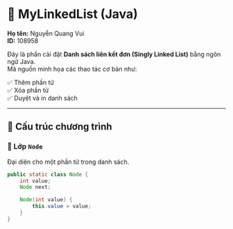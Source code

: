 # 📘 MyLinkedList (Java)

**Họ tên:** Nguyễn Quang Vui  
**ID:** 108958

Đây là phần cài đặt **Danh sách liên kết đơn (Singly Linked List)** bằng ngôn ngữ Java.  
Mã nguồn minh họa các thao tác cơ bản như:

✅ Thêm phần tử  
✅ Xóa phần tử  
✅ Duyệt và in danh sách

---

## 📂 Cấu trúc chương trình

### 🔹 Lớp `Node`
Đại diện cho một phần tử trong danh sách.

```java
public static class Node {
    int value;
    Node next;

    Node(int value) {
        this.value = value;
    }
}
